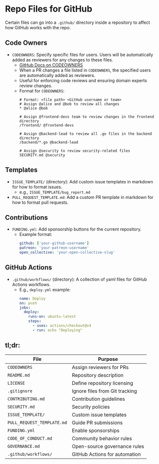 # Repo Files for GitHub 

Certain files can go into a `.github/` directory inside a repository to affect how
GitHub works with the repo.  


## Code Owners
* `CODEOWNERS`: Specify specific files for users. Users will be automatically added
  as reviewers for any changes to these files.  
    - [GitHub Docs on CODEOWNERS](https://docs.github.com/en/repositories/managing-your-repositorys-settings-and-features/customizing-your-repository/about-code-owners)
    * When a PR changes a file listed in `CODEOWNERS`, the specified users are automatically added as reviewers.
    * Useful for enforcing code reviews and ensuring domain experts review changes.
    * Format for `CODEOWNERS`:
      ```plaintext
      # Format: <file path> <GitHub username or team>
      # Assign @alice and @bob to review all changes
      * @alice @bob
  
      # Assign @frontend-devs team to review changes in the frontend directory
      /frontend/ @frontend-devs
  
      # Assign @backend-lead to review all .go files in the backend directory
      /backend/*.go @backend-lead
  
      # Assign @security to review security-related files
      SECURITY.md @security
      ```
  
## Templates
* `ISSUE_TEMPLATE/` (directory): Add custom issue templates in markdown for how to format issues.  
    - e.g., `ISSUE_TEMPLATE/bug_report.md`
* `PULL_REQUEST_TEMPLATE.md`: Add a custom PR template in markdown for how to format pull requests.  


## Contributions
- `FUNDING.yml`: Add sponsorship buttons for the current repository.  
    - Example format:
      ```yaml
      github: ['your-github-username']
      patreon: 'your-patreon-username'
      open_collective: 'your-open-collective-slug'
      ```


## GitHub Actions
- `.github/workflows/` (directory): A collection of yaml files for GitHub Actions workflows.  
    - E.g., `deploy.yml` example:
      ```yaml
      name: Deploy
      on: push
      jobs:
        deploy:
          runs-on: ubuntu-latest
          steps:
            - uses: actions/checkout@v4
            - run: echo "Deploying"
      ```


## tl;dr:
| File | Purpose |
|------|---------|
| `CODEOWNERS` | Assign reviewers for PRs |
| `README.md` | Repository description |
| `LICENSE` | Define repository licensing |
| `.gitignore` | Ignore files from Git tracking |
| `CONTRIBUTING.md` | Contribution guidelines |
| `SECURITY.md` | Security policies |
| `ISSUE_TEMPLATE/` | Custom issue templates |
| `PULL_REQUEST_TEMPLATE.md` | Guide PR submissions |
| `FUNDING.yml` | Enable sponsorships |
| `CODE_OF_CONDUCT.md` | Community behavior rules |
| `GOVERNANCE.md` | Open-source governance rules |
| `.github/workflows/` | GitHub Actions for automation |

